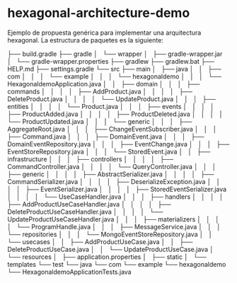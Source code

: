 # hexagonal-architecture-demo

Ejemplo de propuesta genérica para implementar una arquitectura hexagonal. La estructura de paquetes es la siguiente:


├── build.gradle
├── gradle
│   └── wrapper
│       ├── gradle-wrapper.jar
│       └── gradle-wrapper.properties
├── gradlew
├── gradlew.bat
├── HELP.md
├── settings.gradle
└── src
    ├── main
    │   ├── java
    │   │   ├── com
    │   │   │   └── example
    │   │   │       └── hexagonaldemo
    │   │   │           └── HexagonaldemoApplication.java
    │   │   ├── domain
    │   │   │   ├── commands
    │   │   │   │   ├── AddProduct.java
    │   │   │   │   ├── DeleteProduct.java
    │   │   │   │   └── UpdateProduct.java
    │   │   │   ├── entities
    │   │   │   │   └── Product.java
    │   │   │   ├── events
    │   │   │   │   ├── ProductAdded.java
    │   │   │   │   ├── ProductDeleted.java
    │   │   │   │   └── ProductUpdated.java
    │   │   │   └── generic
    │   │   │       ├── AggregateRoot.java
    │   │   │       ├── ChangeEventSubscriber.java
    │   │   │       ├── Command.java
    │   │   │       ├── DomainEvent.java
    │   │   │       ├── DomainEventRepository.java
    │   │   │       ├── EventChange.java
    │   │   │       ├── EventStoreRepository.java
    │   │   │       └── StoredEvent.java
    │   │   ├── infrastructure
    │   │   │   ├── controllers
    │   │   │   │   ├── CommandController.java
    │   │   │   │   └── QueryController.java
    │   │   │   ├── generic
    │   │   │   │   ├── AbstractSerializer.java
    │   │   │   │   ├── CommandSerializer.java
    │   │   │   │   ├── DeserializeException.java
    │   │   │   │   ├── EventSerializer.java
    │   │   │   │   ├── StoredEventSerializer.java
    │   │   │   │   └── UseCaseHandler.java
    │   │   │   ├── handlers
    │   │   │   │   ├── AddProductUseCaseHandler.java
    │   │   │   │   ├── DeleteProductUseCaseHandler.java
    │   │   │   │   └── UpdateProductUseCaseHandler.java
    │   │   │   ├── materializers
    │   │   │   │   └── ProgramHandle.java
    │   │   │   ├── MessageService.java
    │   │   │   └── repositories
    │   │   │       └── MongoEventStoreRepository.java
    │   │   └── usecases
    │   │       ├── AddProductUseCase.java
    │   │       ├── DeleteProductUseCase.java
    │   │       └── UpdateProductUseCase.java
    │   └── resources
    │       ├── application.properties
    │       ├── static
    │       └── templates
    └── test
        └── java
            └── com
                └── example
                    └── hexagonaldemo
                        └── HexagonaldemoApplicationTests.java

